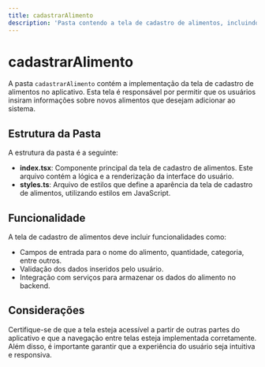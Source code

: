 ```yaml
---
title: cadastrarAlimento
description: 'Pasta contendo a tela de cadastro de alimentos, incluindo componentes e estilos relacionados.'
---
```


# cadastrarAlimento

A pasta `cadastrarAlimento` contém a implementação da tela de cadastro de alimentos no aplicativo. Esta tela é responsável por permitir que os usuários insiram informações sobre novos alimentos que desejam adicionar ao sistema.

## Estrutura da Pasta

A estrutura da pasta é a seguinte:

- **index.tsx**: Componente principal da tela de cadastro de alimentos. Este arquivo contém a lógica e a renderização da interface do usuário.
- **styles.ts**: Arquivo de estilos que define a aparência da tela de cadastro de alimentos, utilizando estilos em JavaScript.

## Funcionalidade

A tela de cadastro de alimentos deve incluir funcionalidades como:

- Campos de entrada para o nome do alimento, quantidade, categoria, entre outros.
- Validação dos dados inseridos pelo usuário.
- Integração com serviços para armazenar os dados do alimento no backend.

## Considerações

Certifique-se de que a tela esteja acessível a partir de outras partes do aplicativo e que a navegação entre telas esteja implementada corretamente. Além disso, é importante garantir que a experiência do usuário seja intuitiva e responsiva.